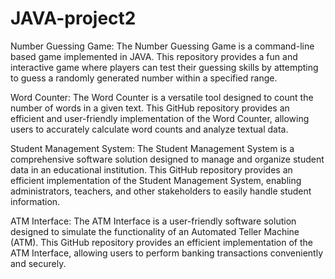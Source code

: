 # JAVA-project2
Number Guessing Game: 
The Number Guessing Game is a command-line based game implemented in JAVA. This repository provides a fun and interactive game where players can test their guessing skills by attempting to guess a randomly generated number within a specified range.

Word Counter:
The Word Counter is a versatile tool designed to count the number of words in a given text. This GitHub repository provides an efficient and user-friendly implementation of the Word Counter, allowing users to accurately calculate word counts and analyze textual data.

Student Management System: 
The Student Management System is a comprehensive software solution designed to manage and organize student data in an educational institution. This GitHub repository provides an efficient implementation of the Student Management System, enabling administrators, teachers, and other stakeholders to easily handle student information.

ATM Interface:
The ATM Interface is a user-friendly software solution designed to simulate the functionality of an Automated Teller Machine (ATM). This GitHub repository provides an efficient implementation of the ATM Interface, allowing users to perform banking transactions conveniently and securely.
